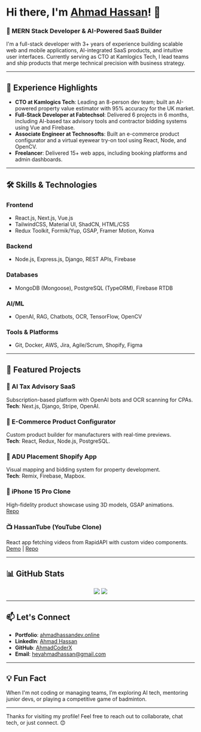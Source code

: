 # Hi there, I'm [Ahmad Hassan](https://ahmad-hassan-gules.vercel.app)! 👋

### 🚀 MERN Stack Developer & AI-Powered SaaS Builder

I'm a full-stack developer with 3+ years of experience building scalable web and mobile applications, AI-integrated SaaS products, and intuitive user interfaces. Currently serving as CTO at Kamlogics Tech, I lead teams and ship products that merge technical precision with business strategy.

---

## 💼 Experience Highlights

- **CTO at Kamlogics Tech**: Leading an 8-person dev team; built an AI-powered property value estimator with 95% accuracy for the UK market.
- **Full-Stack Developer at Fabtechsol**: Delivered 6 projects in 6 months, including AI-based tax advisory tools and contractor bidding systems using Vue and Firebase.
- **Associate Engineer at Technosofts**: Built an e-commerce product configurator and a virtual eyewear try-on tool using React, Node, and OpenCV.
- **Freelancer**: Delivered 15+ web apps, including booking platforms and admin dashboards.

---

## 🛠️ Skills & Technologies

### Frontend
- React.js, Next.js, Vue.js
- TailwindCSS, Material UI, ShadCN, HTML/CSS
- Redux Toolkit, Formik/Yup, GSAP, Framer Motion, Konva

### Backend
- Node.js, Express.js, Django, REST APIs, Firebase

### Databases
- MongoDB (Mongoose), PostgreSQL (TypeORM), Firebase RTDB

### AI/ML
- OpenAI, RAG, Chatbots, OCR, TensorFlow, OpenCV

### Tools & Platforms
- Git, Docker, AWS, Jira, Agile/Scrum, Shopify, Figma

---

## 🌟 Featured Projects

### 🧠 AI Tax Advisory SaaS
Subscription-based platform with OpenAI bots and OCR scanning for CPAs.  
**Tech**: Next.js, Django, Stripe, OpenAI.

### 🛒 E-Commerce Product Configurator  
Custom product builder for manufacturers with real-time previews.  
**Tech**: React, Redux, Node.js, PostgreSQL.

### 🏡 ADU Placement Shopify App  
Visual mapping and bidding system for property development.  
**Tech**: Remix, Firebase, Mapbox.

### 📱 iPhone 15 Pro Clone  
High-fidelity product showcase using 3D models, GSAP animations.  
[Repo](https://github.com/AhmadCoderX/iphone-animated-website)

### 📺 HassanTube (YouTube Clone)  
React app fetching videos from RapidAPI with custom video components.  
[Demo](https://bright-muffin-b10fbc.netlify.app/) | [Repo](https://github.com/AhmadCoderX/Hassan-Tube)

---

## 📊 GitHub Stats

<div align="center">
  <img src="https://github-readme-stats.vercel.app/api?username=ahmadcoderx&show_icons=true&theme=transparent" />
  <img src="https://github-readme-stats.vercel.app/api/top-langs/?username=ahmadcoderx&layout=compact&theme=transparent" />
</div>

---

## 📫 Let's Connect

- **Portfolio**: [ahmadhassandev.online](https://ahmad-hassan-gules.online)
- **LinkedIn**: [Ahmad Hassan](https://www.linkedin.com/in/ahmadhassan14/)
- **GitHub**: [AhmadCoderX](https://github.com/AhmadCoderX)
- **Email**: [heyahmadhassan@gmail.com](mailto:heyahmadhassan@gmail.com)

---

## 💡 Fun Fact

When I'm not coding or managing teams, I’m exploring AI tech, mentoring junior devs, or playing a competitive game of badminton.

---

Thanks for visiting my profile! Feel free to reach out to collaborate, chat tech, or just connect. 😊
